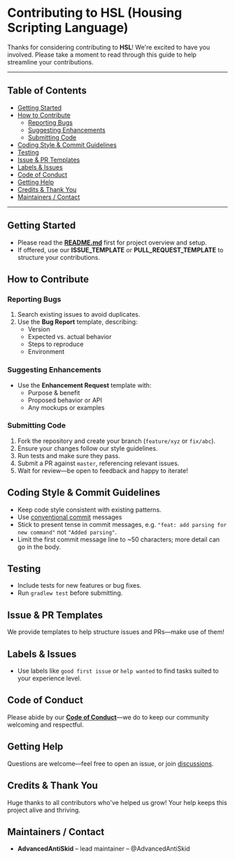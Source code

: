# Contributing to HSL (Housing Scripting Language)

Thanks for considering contributing to **HSL**! We're excited to have you involved. Please take a moment to read through this guide to help streamline your contributions.

---

## Table of Contents
- [Getting Started](#getting-started)
- [How to Contribute](#how-to-contribute)
    - [Reporting Bugs](#reporting-bugs)
    - [Suggesting Enhancements](#suggesting-enhancements)
    - [Submitting Code](#submitting-code)
- [Coding Style & Commit Guidelines](#coding-style--commit-guidelines)
- [Testing](#testing)
- [Issue & PR Templates](#issue--pr-templates)
- [Labels & Issues](#labels--issues)
- [Code of Conduct](#code-of-conduct)
- [Getting Help](#getting-help)
- [Credits & Thank You](#credits--thank-you)
- [Maintainers / Contact](#maintainers--contact)

---

## Getting Started
- Please read the **[README.md](/README.md)** first for project overview and setup.
- If offered, use our **ISSUE_TEMPLATE** or **PULL_REQUEST_TEMPLATE** to structure your contributions.

## How to Contribute

### Reporting Bugs
1. Search existing issues to avoid duplicates.
2. Use the **Bug Report** template, describing:
    - Version
    - Expected vs. actual behavior
    - Steps to reproduce
    - Environment

### Suggesting Enhancements
- Use the **Enhancement Request** template with:
    - Purpose & benefit
    - Proposed behavior or API
    - Any mockups or examples

### Submitting Code
1. Fork the repository and create your branch (`feature/xyz` or `fix/abc`).
2. Ensure your changes follow our style guidelines.
3. Run tests and make sure they pass.
4. Submit a PR against `master`, referencing relevant issues.
5. Wait for review—be open to feedback and happy to iterate!

## Coding Style & Commit Guidelines
- Keep code style consistent with existing patterns.
- Use [conventional commit](https://www.conventionalcommits.org/en/v1.0.0/) messages
- Stick to present tense in commit messages, e.g. `"feat: add parsing for new command"` not `"Added parsing"`.
- Limit the first commit message line to ~50 characters; more detail can go in the body.

## Testing
- Include tests for new features or bug fixes.
- Run `gradlew test` before submitting.

## Issue & PR Templates
We provide templates to help structure issues and PRs—make use of them!

## Labels & Issues
- Use labels like `good first issue` or `help wanted` to find tasks suited to your experience level.

## Code of Conduct
Please abide by our **[Code of Conduct](/CODE_OF_CONDUCT.md)**—we do to keep our community welcoming and respectful.

## Getting Help
Questions are welcome—feel free to open an issue, or join [discussions](https://github.com/housing-studio/hsl/discussions).

## Credits & Thank You
Huge thanks to all contributors who've helped us grow! Your help keeps this project alive and thriving.

## Maintainers / Contact
- **AdvancedAntiSkid** – lead maintainer – @AdvancedAntiSkid
